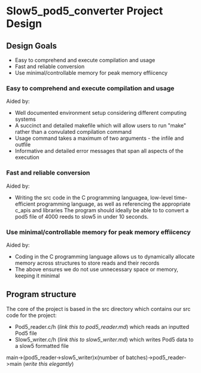 # Slow5_pod5_converter Project Design

## Design Goals

- Easy to comprehend and execute compilation and usage 
- Fast and reliable conversion 
- Use minimal/controllable memory for peak memory effiicency

### Easy to comprehend and execute compilation and usage 

Aided by:
- Well documented environment setup considering different computing systems 
- A succinct and detailed makefile which will allow users to run "make" rather than a convulated compilation command
- Usage command takes a maximum of two arguments - the infile and outfile
- Informative and detailed error messages that span all aspects of the execution 

### Fast and reliable conversion

Aided by:
- Writing the src code in the C programming languagea, low-level time-efficient programming language, as well as referencing the appropriate c_apis and libraries 
The program should ideally be able to to convert a pod5 file of 4000 reeds to slow5 in under 10 seconds.

### Use minimal/controllable memory for peak memory effiicency

Aided by:
- Coding in the C programming language allows us to dynamically allocate memory across structures to store reads and their records 
- The above ensures we do not use unnecessary space or memory, keeping it minimal

## Program structure 

The core of the project is based in the src directory which contains our src code for the project:
- Pod5_reader.c/h (*link this to pod5_reader.md*) which reads an inputted Pod5 file 
- Slow5_writer.c/h (*link this to slow5_writer.md*) which writes Pod5 data to a slow5 formatted file 

main->(pod5_reader->slow5_writer)x(number of batches)->pod5_reader->main (*write this elegantly*)
